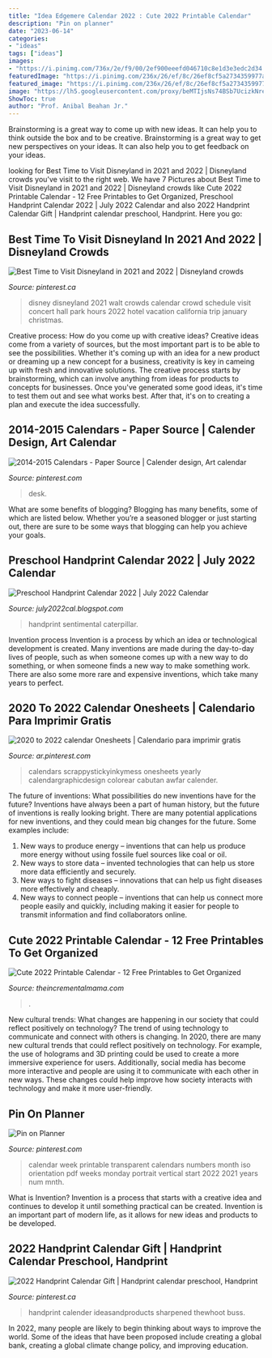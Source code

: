 ```yaml
---
title: "Idea Edgemere Calendar 2022 : Cute 2022 Printable Calendar"
description: "Pin on planner"
date: "2023-06-14"
categories:
- "ideas"
tags: ["ideas"]
images:
- "https://i.pinimg.com/736x/2e/f9/00/2ef900eeefd046710c8e1d3e3edc2d34.jpg"
featuredImage: "https://i.pinimg.com/236x/26/ef/8c/26ef8cf5a2734359977ae6ea04cf82cd--footprint-art-handprint-art.jpg?nii=t"
featured_image: "https://i.pinimg.com/236x/26/ef/8c/26ef8cf5a2734359977ae6ea04cf82cd--footprint-art-handprint-art.jpg?nii=t"
image: "https://lh5.googleusercontent.com/proxy/beMTIjsNs74BSb7UcizkNreneVyp8FJV9Kg0lv_c-xUVlbj9vQc82oN49AuH25JUO4uoeobh27ckcm1Sj4LAVzXXgv27ZtYXvC8wu4VgAttBpeIO9dfh7VU2zemIJPNSpuDD_H8=w1200-h630-p-k-no-nu"
ShowToc: true
author: "Prof. Anibal Beahan Jr."
---
```



Brainstorming is a great way to come up with new ideas. It can help you to think outside the box and to be creative. Brainstorming is a great way to get new perspectives on your ideas. It can also help you to get feedback on your ideas.

	

		
looking for Best Time to Visit Disneyland in 2021 and 2022 | Disneyland crowds you've visit to the right web. We have 7 Pictures about Best Time to Visit Disneyland in 2021 and 2022 | Disneyland crowds like Cute 2022 Printable Calendar - 12 Free Printables to Get Organized, Preschool Handprint Calendar 2022 | July 2022 Calendar and also 2022 Handprint Calendar Gift | Handprint calendar preschool, Handprint. Here you go:
		
    
## Best Time To Visit Disneyland In 2021 And 2022 | Disneyland Crowds

<img loading=lazy src="https://i.pinimg.com/736x/97/19/e6/9719e615a4812cbd42ece4761f246afd--disneyland-crowd-calendar-disneyland-crowds.jpg" onerror="this.onerror=null;this.src='https://tse2.mm.bing.net/th?id=OIP.i9fR4Pmu-g55XvnA-veBTwHaKH&amp;pid=15.1';" alt="Best Time to Visit Disneyland in 2021 and 2022 | Disneyland crowds">

_Source: pinterest.ca_

>disney disneyland 2021 walt crowds calendar crowd schedule visit concert hall park hours 2022 hotel vacation california trip january christmas. 

	

Creative process: How do you come up with creative ideas?
Creative ideas come from a variety of sources, but the most important part is to be able to see the possibilities. Whether it's coming up with an idea for a new product or dreaming up a new concept for a business, creativity is key in cameing up with fresh and innovative solutions. The creative process starts by brainstorming, which can involve anything from ideas for products to concepts for businesses. Once you've generated some good ideas, it's time to test them out and see what works best. After that, it's on to creating a plan and execute the idea successfully.

    
## 2014-2015 Calendars - Paper Source | Calender Design, Art Calendar

<img loading=lazy src="https://i.pinimg.com/originals/e6/80/90/e680908a0cbe2bfb617a07abceb38358.jpg" onerror="this.onerror=null;this.src='https://tse4.mm.bing.net/th?id=OIP.GN3r_9ZFRbK0q8Ki8KuMwQHaHa&amp;pid=15.1';" alt="2014-2015 Calendars - Paper Source | Calender design, Art calendar">

_Source: pinterest.com_

>desk. 

	

What are some benefits of blogging?
Blogging has many benefits, some of which are listed below. Whether you’re a seasoned blogger or just starting out, there are sure to be some ways that blogging can help you achieve your goals.

    
## Preschool Handprint Calendar 2022 | July 2022 Calendar

<img loading=lazy src="https://lh5.googleusercontent.com/proxy/beMTIjsNs74BSb7UcizkNreneVyp8FJV9Kg0lv_c-xUVlbj9vQc82oN49AuH25JUO4uoeobh27ckcm1Sj4LAVzXXgv27ZtYXvC8wu4VgAttBpeIO9dfh7VU2zemIJPNSpuDD_H8=w1200-h630-p-k-no-nu" onerror="this.onerror=null;this.src='https://tse3.mm.bing.net/th?id=OIP.Y8vmTwiCxNoPvDaWxLkkNAHaEj&amp;pid=15.1';" alt="Preschool Handprint Calendar 2022 | July 2022 Calendar">

_Source: july2022cal.blogspot.com_

>handprint sentimental caterpillar. 

	

Invention process
Invention is a process by which an idea or technological development is created. Many inventions are made during the day-to-day lives of people, such as when someone comes up with a new way to do something, or when someone finds a new way to make something work. There are also some more rare and expensive inventions, which take many years to perfect.

    
## 2020 To 2022 Calendar Onesheets | Calendario Para Imprimir Gratis

<img loading=lazy src="https://i.pinimg.com/474x/90/e7/81/90e781d52797cc6b15ae4751ecd4e7eb.jpg" onerror="this.onerror=null;this.src='https://tse2.mm.bing.net/th?id=OIP.DhLGYTwv6wq3P7oFoIx6WAAAAA&amp;pid=15.1';" alt="2020 to 2022 calendar Onesheets | Calendario para imprimir gratis">

_Source: ar.pinterest.com_

>calendars scrappystickyinkymess onesheets yearly calendargraphicdesign colorear cabutan awfar calender. 

	

The future of inventions: What possibilities do new inventions have for the future?
Inventions have always been a part of human history, but the future of inventions is really looking bright. There are many potential applications for new inventions, and they could mean big changes for the future. Some examples include:
1. New ways to produce energy – inventions that can help us produce more energy without using fossile fuel sources like coal or oil.
2. New ways to store data – invented technologies that can help us store more data efficiently and securely.
3. New ways to fight diseases – innovations that can help us fight diseases more effectively and cheaply.
4. New ways to connect people – inventions that can help us connect more people easily and quickly, including making it easier for people to transmit information and find collaborators online.

    
## Cute 2022 Printable Calendar - 12 Free Printables To Get Organized

<img loading=lazy src="https://theincrementalmama.com/wp-content/uploads/password-keeper-pdf-1-788x1024.jpg" onerror="this.onerror=null;this.src='https://tse2.mm.bing.net/th?id=OIP.IltkDIkAWpfpzfwpQjzz8AHaJn&amp;pid=15.1';" alt="Cute 2022 Printable Calendar - 12 Free Printables to Get Organized">

_Source: theincrementalmama.com_

>. 

	

New cultural trends: What changes are happening in our society that could reflect positively on technology?
The trend of using technology to communicate and connect with others is changing. In 2020, there are many new cultural trends that could reflect positively on technology. For example, the use of holograms and 3D printing could be used to create a more immersive experience for users. Additionally, social media has become more interactive and people are using it to communicate with each other in new ways. These changes could help improve how society interacts with technology and make it more user-friendly.

    
## Pin On Planner

<img loading=lazy src="https://i.pinimg.com/736x/2e/f9/00/2ef900eeefd046710c8e1d3e3edc2d34.jpg" onerror="this.onerror=null;this.src='https://tse4.mm.bing.net/th?id=OIP.emTxX5NgWT2kaspaMhWcTwHaK5&amp;pid=15.1';" alt="Pin on Planner">

_Source: pinterest.com_

>calendar week printable transparent calendars numbers month iso orientation pdf weeks monday portrait vertical start 2022 2021 years num mnth. 

	

What is Invention?
Invention is a process that starts with a creative idea and continues to develop it until something practical can be created. Invention is an important part of modern life, as it allows for new ideas and products to be developed.

    
## 2022 Handprint Calendar Gift | Handprint Calendar Preschool, Handprint

<img loading=lazy src="https://i.pinimg.com/236x/26/ef/8c/26ef8cf5a2734359977ae6ea04cf82cd--footprint-art-handprint-art.jpg?nii=t" onerror="this.onerror=null;this.src='https://tse4.mm.bing.net/th?id=OIP.Fi5eH3n87QS730co_FaTZwAAAA&amp;pid=15.1';" alt="2022 Handprint Calendar Gift | Handprint calendar preschool, Handprint">

_Source: pinterest.ca_

>handprint calender ideasandproducts sharpened thewhoot buss. 

	

In 2022, many people are likely to begin thinking about ways to improve the world. Some of the ideas that have been proposed include creating a global bank, creating a global climate change policy, and improving education.

